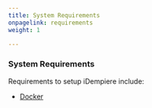 ```yaml
---
title: System Requirements
onpagelink: requirements
weight: 1

---
```


### System Requirements

Requirements to setup iDempiere include:

- [Docker](https://docs.docker.com/get-docker/)
 